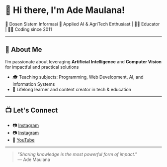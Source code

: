 # 👋 Hi there, I'm Ade Maulana!

📍 Dosen Sistem Informasi 
🤖 Applied AI & AgriTech Enthusiast | 👨‍🏫 Educator | 👨‍💻 Coding since 2011

---

## 🚀 About Me

I’m passionate about leveraging **Artificial Intelligence** and **Computer Vision** for impactful and practical solutions

- 🎓 Teaching subjects: Programming, Web Development, AI, and Information Systems
- 🧠 Lifelong learner and content creator in tech & education


---

## 📺 Let's Connect

- 📷 [Instagram](https://instagram.com/ademaulana_)
- 📷 [Instagram](https://tiktok.com/ademaulana_4)
- 🎥 [YouTube](https://www.youtube.com/@ademaulana_4)

---

> *"Sharing knowledge is the most powerful form of impact."*  
> — Ade Maulana
